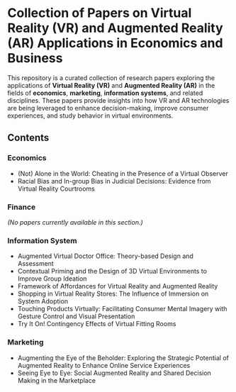# Collection of Papers on Virtual Reality (VR) and Augmented Reality (AR) Applications in Economics and Business

This repository is a curated collection of research papers exploring the applications of **Virtual Reality (VR)** and **Augmented Reality (AR)** in the fields of **economics**, **marketing**, **information systems**, and related disciplines. These papers provide insights into how VR and AR technologies are being leveraged to enhance decision-making, improve consumer experiences, and study behavior in virtual environments.

## Contents

### Economics
- (Not) Alone in the World: Cheating in the Presence of a Virtual Observer
- Racial Bias and In-group Bias in Judicial Decisions: Evidence from Virtual Reality Courtrooms

### Finance
*(No papers currently available in this section.)*

### Information System
- Augmented Virtual Doctor Office: Theory-based Design and Assessment
- Contextual Priming and the Design of 3D Virtual Environments to Improve Group Ideation
- Framework of Affordances for Virtual Reality and Augmented Reality
- Shopping in Virtual Reality Stores: The Influence of Immersion on System Adoption
- Touching Products Virtually: Facilitating Consumer Mental Imagery with Gesture Control and Visual Presentation
- Try It On! Contingency Effects of Virtual Fitting Rooms

### Marketing
- Augmenting the Eye of the Beholder: Exploring the Strategic Potential of Augmented Reality to Enhance Online Service Experiences
- Seeing Eye to Eye: Social Augmented Reality and Shared Decision Making in the Marketplace
